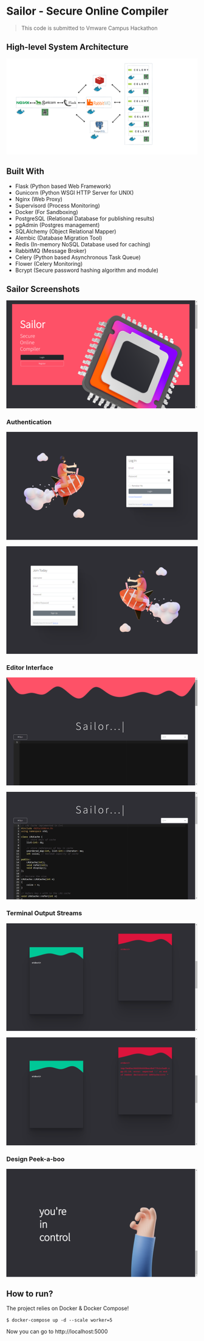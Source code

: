 # Sailor - Secure Online Compiler

> This code is submitted to Vmware Campus Hackathon

## High-level System Architecture

![](./project/architecture.png)

## Built With

- Flask (Python based Web Framework)
- Gunicorn (Python WSGI HTTP Server for UNIX)
- Nginx (Web Proxy)
- Supervisord (Process Monitoring)
- Docker (For Sandboxing)
- PostgreSQL (Relational Database for publishing results)
- pgAdmin (Postgres management)
- SQLAlchemy (Object Relational Mapper)
- Alembic (Database Migration Tool)
- Redis (In-memory NoSQL Database used for caching)
- RabbitMQ (Message Broker)
- Celery (Python based Asynchronous Task Queue)
- Flower (Celery Monitoring)
- Bcrypt (Secure password hashing algorithm and module)

## Sailor Screenshots

![](./project/sailor01.png)

### Authentication

![](./project/login.png)

![](./project/registeration.png)

### Editor Interface

![](./project/editor0.png)

![](./project/editor.png)

### Terminal Output Streams

![](./project/output.png)

![](./project/stderr.png)

### Design Peek-a-boo

![](./project/sailor02.png)

## How to run?

The project relies on Docker & Docker Compose!

```
$ docker-compose up -d --scale worker=5
```

Now you can go to http://localhost:5000
